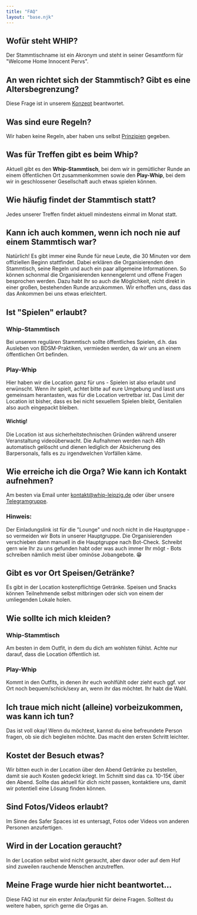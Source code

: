 ```yaml
---
title: "FAQ"
layout: "base.njk"
---
```

## Wofür steht WHIP?
Der Stammtischname ist ein Akronym und steht in seiner Gesamtform für "Welcome Home Innocent Pervs".

## An wen richtet sich der Stammtisch? Gibt es eine Altersbegrenzung?
Diese Frage ist in unserem [Konzept](/konzept.html) beantwortet.

## Was sind eure Regeln?
Wir haben keine Regeln, aber haben uns selbst [Prinzipien](/prinzipien.html) gegeben.

## Was für Treffen gibt es beim Whip?
Aktuell gibt es den **Whip-Stammtisch**, bei dem wir in gemütlicher Runde an einem öffentlichen Ort zusammenkommen sowie den **Play-Whip**, bei dem wir in geschlossener Gesellschaft auch etwas spielen können.

## Wie häufig findet der Stammtisch statt?
Jedes unserer Treffen findet aktuell mindestens einmal im Monat statt.

## Kann ich auch kommen, wenn ich noch nie auf einem Stammtisch war?
Natürlich! Es gibt immer eine Runde für neue Leute, die 30 Minuten vor dem offiziellen Beginn stattfindet. Dabei erklären die Organisierenden den Stammtisch, seine Regeln und auch ein paar allgemeine Informationen. So können schonmal die Organisierenden kennengelernt und offene Fragen besprochen werden. Dazu habt Ihr so auch die Möglichkeit, nicht direkt in einer großen, bestehenden Runde anzukommen. Wir erhoffen uns, dass das das Ankommen bei uns etwas erleichtert.

## Ist "Spielen" erlaubt?
### Whip-Stammtisch
Bei unserem regulären Stammtisch sollte öffentliches Spielen, d.h. das Ausleben von BDSM-Praktiken, vermieden werden, da wir uns an einem öffentlichen Ort befinden.

### Play-Whip
Hier haben wir die Location ganz für uns - Spielen ist also erlaubt und erwünscht.
Wenn ihr spielt, achtet bitte auf eure Umgebung und lasst uns gemeinsam herantasten, was für die Location vertretbar ist. Das Limit der Location ist bisher, dass es bei nicht sexuellem Spielen bleibt, Genitalien also auch eingepackt bleiben. 

#### Wichtig!
Die Location ist aus sicherheitstechnischen Gründen während unserer Veranstaltung videoüberwacht. Die Aufnahmen werden nach 48h automatisch gelöscht und dienen lediglich der Absicherung des Barpersonals, falls es zu irgendwelchen Vorfällen käme. 

## Wie erreiche ich die Orga? Wie kann ich Kontakt aufnehmen?
Am besten via Email unter [kontakt@whip-leipzig.de](mailto:kontakt@whip-leipzig.de) oder über unsere [Telegramgruppe](https://t.me/+nErQRBpG9xFkNTc6).
### Hinweis:
Der Einladungslink ist für die "Lounge" und noch nicht in die Hauptgruppe - so vermeiden wir Bots in unserer Hauptgruppe. Die Organisierenden verschieben dann manuell in die Hauptgruppe nach Bot-Check. Schreibt gern wie Ihr zu uns gefunden habt oder was auch immer Ihr mögt - Bots schreiben nämlich meist über ominöse Jobangebote. 😁

## Gibt es vor Ort Speisen/Getränke?
Es gibt in der Location kostenpflichtige Getränke. Speisen und Snacks können Teilnehmende selbst mitbringen oder sich von einem der umliegenden Lokale holen.

## Wie sollte ich mich kleiden?
### Whip-Stammtisch
Am besten in dem Outfit, in dem du dich am wohlsten fühlst. Achte nur darauf, dass die Location öffentlich ist.

### Play-Whip
Kommt in den Outfits, in denen ihr euch wohlfühlt oder zieht euch ggf. vor Ort noch bequem/schick/sexy an, wenn ihr das möchtet. Ihr habt die Wahl.

## Ich traue mich nicht (alleine) vorbeizukommen, was kann ich tun?
Das ist voll okay! Wenn du möchtest, kannst du eine befreundete Person fragen, ob sie dich begleiten möchte. Das macht den ersten Schritt leichter.

## Kostet der Besuch etwas?
Wir bitten euch in der Location über den Abend Getränke zu bestellen, damit sie auch Kosten gedeckt kriegt. Im Schnitt sind das ca. 10-15€ über den Abend. Sollte das aktuell für dich nicht passen, kontaktiere uns, damit wir potentiell eine Lösung finden können.

## Sind Fotos/Videos erlaubt?
Im Sinne des Safer Spaces ist es untersagt, Fotos oder Videos von anderen Personen anzufertigen.

## Wird in der Location geraucht?
In der Location selbst wird nicht geraucht, aber davor oder auf dem Hof sind zuweilen rauchende Menschen anzutreffen.

## Meine Frage wurde hier nicht beantwortet...
Diese FAQ ist nur ein erster Anlaufpunkt für deine Fragen. Solltest du weitere haben, sprich gerne die Orgas an.
